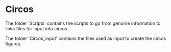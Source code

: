 # Circos

The folder 'Scripts' contains the scripts to go from genome information to links files for input into circos.

The folder 'Circos_input' contains the files used as input to create the circos figures.
